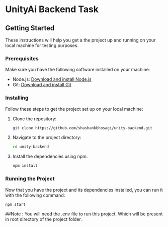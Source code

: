 # UnityAi Backend Task

## Getting Started

These instructions will help you get a the project up and running on your local machine for testing purposes.

### Prerequisites

Make sure you have the following software installed on your machine:

- Node.js: [Download and install Node.js](https://nodejs.org/)
- Git: [Download and install Git](https://git-scm.com/)

### Installing

Follow these steps to get the project set up on your local machine:

1. Clone the repository:

   ```bash
   git clone https://github.com/shashankbhosagi/unity-backend.git
   ```

2. Navigate to the project directory:

   ```bash
   cd unity-backend
   ```

3. Install the dependencies using npm:

   ```bash
   npm install
   ```

### Running the Project

Now that you have the project and its dependencies installed, you can run it with the following command:

```bash
npm start
```

##Note : You will need the .env file to run this project. Which will be present in root directory of the project folder.
